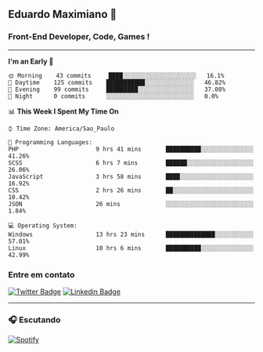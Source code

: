 ## Eduardo Maximiano 👋

### Front-End Developer, Code, Games !

---

<!--START_SECTION:waka-->
**I'm an Early 🐤** 

```text
🌞 Morning    43 commits     ████░░░░░░░░░░░░░░░░░░░░░   16.1% 
🌆 Daytime    125 commits    ███████████░░░░░░░░░░░░░░   46.82% 
🌃 Evening    99 commits     █████████░░░░░░░░░░░░░░░░   37.08% 
🌙 Night      0 commits      ░░░░░░░░░░░░░░░░░░░░░░░░░   0.0%

```


📊 **This Week I Spent My Time On** 

```text
⌚︎ Time Zone: America/Sao_Paulo

💬 Programming Languages: 
PHP                      9 hrs 41 mins       ██████████░░░░░░░░░░░░░░░   41.26% 
SCSS                     6 hrs 7 mins        ██████░░░░░░░░░░░░░░░░░░░   26.06% 
JavaScript               3 hrs 58 mins       ████░░░░░░░░░░░░░░░░░░░░░   16.92% 
CSS                      2 hrs 26 mins       ██░░░░░░░░░░░░░░░░░░░░░░░   10.42% 
JSON                     26 mins             ░░░░░░░░░░░░░░░░░░░░░░░░░   1.84%

💻 Operating System: 
Windows                  13 hrs 23 mins      ██████████████░░░░░░░░░░░   57.01% 
Linux                    10 hrs 6 mins       ██████████░░░░░░░░░░░░░░░   42.99%

```


<!--END_SECTION:waka-->

### Entre em contato

[![Twitter Badge](https://img.shields.io/badge/-@edmaxi-1ca0f1?style=flat-square&labelColor=1ca0f1&logo=twitter&logoColor=white&link=https://twitter.com/edmaxi)](https://twitter.com/edmaxi)
[![Linkedin Badge](https://img.shields.io/badge/-Eduardo_Maximiano-0077B5?style=flat-square&logo=Linkedin&logoColor=white&link=https://www.linkedin.com/in/maximiano-eduardo)](https://www.linkedin.com/in/maximiano-eduardo)

---

### 🎧 Escutando
[![Spotify](https://novatorem-sandy.vercel.app/api/spotify)](https://open.spotify.com/user/comgigo)
